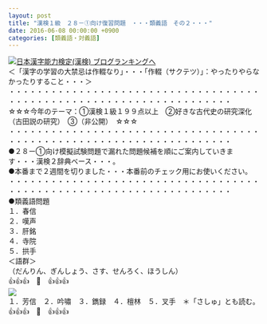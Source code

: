 ```yaml
---
layout: post
title: "漢検１級　２８－①向け復習問題　・・・類義語　その２・・・"
date: 2016-06-08 00:00:00 +0900
categories: [類義語・対義語]
---
```


[![](/syuusyuu9701/assets/images/漢検１級-２８－①向け復習問題-・・・類義語-その２・・・-br_c_3028_1.gif)](http://blog.with2.net/link.php?1659096:3028 "日本漢字能力検定(漢検) ブログランキングへ")[日本漢字能力検定(漢検) ブログランキングへ](http://blog.with2.net/link.php?1659096:3028)  
＜「漢字の学習の大禁忌は作輟なり」・・・「作輟（サクテツ）」：やったりやらなかったりすること・・・＞  
・・・・・・・・・・・・・・・・・・・・・・・・・・・・・・・・・・・・・・・・・・・・・・・・・・・・・・・・・・・・・・・・・・・・  
☆☆☆今年のテーマ：①漢検１級１９９点以上　②好きな古代史の研究深化（古田説の研究）　③（非公開）　☆☆☆　　  
・・・・・・・・・・・・・・・・・・・・・・・・・・・・・・・・・・・・・・・・・・・・・・・・・・・・・・・・・・・・・・・・・・・・  
●２８ー①向け模擬試験問題で漏れた問題候補を順にご案内していきます・・・漢検２辞典ベース・・・。  
●本番まで２週間を切りました・・・本番前のチェック用にお使いください。  
・・・・・・・・・・・・・・・・・・・・・・・・・・・・・・・・・・・・・・・・・・・・・・・・・・・・・・・・・・・・・・・・・・・・  
●類義語問題  
１．春信　  
２．嘆声  
３．肝銘  
４．寺院  
５．拱手  
＜語群＞  
（だんりん、ぎんしょう、さす、せんろく、ほうしん）  
👍👍👍　🐒　👍👍👍  
![](/syuusyuu9701/assets/images/漢検１級-２８－①向け復習問題-・・・類義語-その２・・・-cdc95a9f798b4232d63f4f701eb0be2d.png)  
１．芳信　２．吟嘯　３．鐫録　４．檀林　５．叉手　＊「さしゅ」とも読む。  
👍👍👍　🐒　👍👍👍  
  
  
  
  